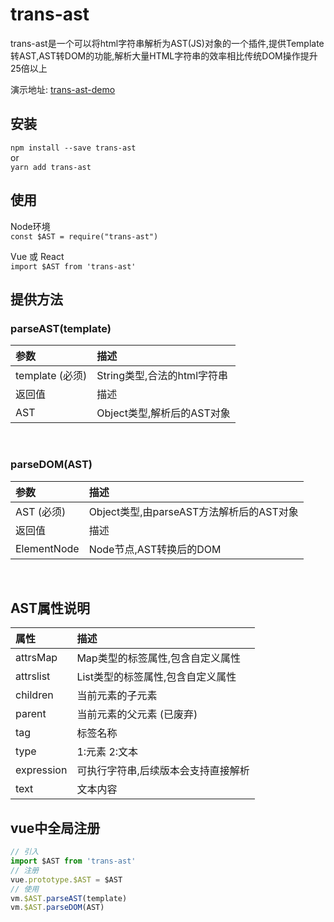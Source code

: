 # trans-ast
trans-ast是一个可以将html字符串解析为AST(JS)对象的一个插件,提供Template转AST,AST转DOM的功能,解析大量HTML字符串的效率相比传统DOM操作提升25倍以上  

演示地址: [trans-ast-demo](http://www.yalibook.com/vuepress/demo)

## 安装
`npm install --save trans-ast`   
or  
`yarn add trans-ast`

## 使用
Node环境   
`const $AST = require("trans-ast")`    
  
Vue 或 React   
`import $AST from 'trans-ast'`   
## 提供方法
### parseAST(template)

|  参数   | 描述  |
|:---|:---|
| template (必须) | String类型,合法的html字符串 |
|  返回值   | 描述  |
|    AST   | Object类型,解析后的AST对象 |

<br/>

### parseDOM(AST)
|  参数   | 描述  |
|:---|:---|
| AST (必须) | Object类型,由parseAST方法解析后的AST对象 |
|  返回值   | 描述  |
|   ElementNode   | Node节点,AST转换后的DOM |

<br/>

## AST属性说明   
   
|  属性   | 描述  |
|:---|:---|
| attrsMap | Map类型的标签属性,包含自定义属性 |
| attrslist | List类型的标签属性,包含自定义属性 |
| children | 当前元素的子元素 |
| parent | 当前元素的父元素 (已废弃)|
| tag | 标签名称 |
| type | 1:元素 2:文本  |
| expression| 可执行字符串,后续版本会支持直接解析
| text | 文本内容 |
     
     
## vue中全局注册

``` js
// 引入
import $AST from 'trans-ast'
// 注册
vue.prototype.$AST = $AST
// 使用
vm.$AST.parseAST(template)
vm.$AST.parseDOM(AST)
```